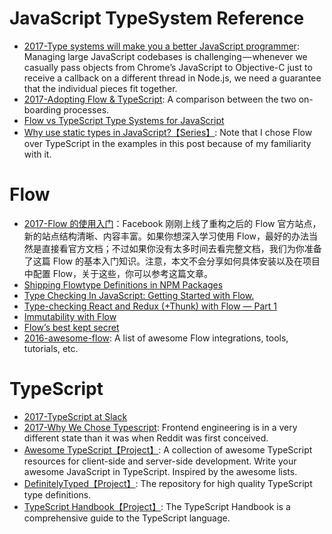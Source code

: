 # JavaScript TypeSystem Reference

- [2017-Type systems will make you a better JavaScript programmer](http://jaredforsyth.com/type-systems-js-dev/#/5): Managing large JavaScript codebases is challenging — whenever we casually pass objects from Chrome’s JavaScript to Objective-C just to receive a callback on a different thread in Node.js, we need a guarantee that the individual pieces fit together.
- [2017-Adopting Flow & TypeScript](http://thejameskyle.com/adopting-flow-and-typescript.html): A comparison between the two on-boarding processes.
- [Flow vs TypeScript Type Systems for JavaScript](http://djcordhose.github.io/flow-vs-typescript/flow-typescript-2.html#/)
- [Why use static types in JavaScript?【Series】](https://medium.com/@preethikasireddy/why-use-static-types-in-javascript-part-1-8382da1e0adb): Note that I chose Flow over TypeScript in the examples in this post because of my familiarity with it.


# Flow
- [2017-Flow 的使用入门](https://zhuanlan.zhihu.com/p/26204569)：Facebook 刚刚上线了重构之后的 Flow 官方站点，新的站点结构清晰、内容丰富。如果你想深入学习使用 Flow，最好的办法当然是直接看官方文档；不过如果你没有太多时间去看完整文档，我们为你准备了这篇 Flow 的基本入门知识。注意，本文不会分享如何具体安装以及在项目中配置 Flow，关于这些，你可以参考这篇文章。
- [Shipping Flowtype Definitions in NPM Packages](https://medium.com/@ryyppy/shipping-flowtype-definitions-in-npm-packages-c987917efb65#.3d39c4xr4)
- [Type Checking In JavaScript: Getting Started with Flow.](https://hackernoon.com/type-checking-in-javascript-getting-started-with-flow-8532c11aceb3?utm_source=tuicool&utm_medium=referral)
- [Type-checking React and Redux (+Thunk) with Flow — Part 1](https://blog.callstack.io/type-checking-react-and-redux-thunk-with-flow-part-1-ad12de935c36#.i4tr67qtz)
- [Immutability with Flow](https://medium.com/@gcanti/immutability-with-flow-faa050a1aef4#.66vxtew0s)
- [Flow’s best kept secret](https://medium.com/@forbeslindesay/covariance-and-contravariance-c3b43d805611#.1jh1c2s36)
- [2016-awesome-flow](https://github.com/dustinspecker/awesome-flow): A list of awesome Flow integrations, tools, tutorials, etc.

# TypeScript
- [2017-TypeScript at Slack](https://slack.engineering/typescript-at-slack-a81307fa288d)
- [2017-Why We Chose Typescript](https://redditblog.com/2017/06/30/why-we-chose-typescript/): Frontend engineering is in a very different state than it was when Reddit was first conceived.
- [Awesome TypeScript【Project】](https://github.com/dzharii/awesome-typescript): A collection of awesome TypeScript resources for client-side and server-side development. Write your awesome JavaScript in TypeScript. Inspired by the awesome lists.
- [DefinitelyTyped【Project】](https://github.com/DefinitelyTyped/DefinitelyTyped): The repository for high quality TypeScript type definitions.
- [TypeScript Handbook【Project】](https://github.com/Microsoft/TypeScript-Handbook): The TypeScript Handbook is a comprehensive guide to the TypeScript language.
